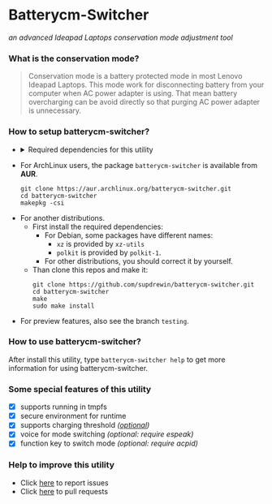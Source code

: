 # Batterycm-Switcher
_an advanced Ideapad Laptops conservation mode adjustment tool_
### What is the **conservation mode**?
> Conservation mode is a battery protected mode in most Lenovo Ideapad Laptops. This mode work for disconnecting battery from your computer when AC power adapter is using. That mean battery overcharging can be avoid directly so that purging AC power adapter is unnecessary.
### How to setup batterycm-switcher?
- <details>
  <summary> Required dependencies for this utility </summary>

  - bash: for running shell script
  - coreutils: for basic commands
  - man-db: for man page support
  - polkit/policykit-1: for access sysfs
  - vim: for config editing support
  - git(make): for clone this repos
  - gzip(make): for package man page
  - make(make): for make this utility
  - xz/xz-utils(make): for harden library support
  - acpid(optional): for capture function key support
  - espeak(optional): for voice prompt support
  - systemd(optional): for system service support
</details>

- For ArchLinux users, the package `batterycm-switcher` is available from **AUR**.
  ``` shell
  git clone https://aur.archlinux.org/batterycm-switcher.git
  cd batterycm-switcher
  makepkg -csi
  ```
- For another distributions.
  - First install the required dependencies:
    - For Debian, some packages have different names:
      - `xz` is provided by `xz-utils`
      - `polkit` is provided by `polkit-1`.
    - For other distributions, you should correct it by yourself.
  - Than clone this repos and make it:
    ``` shell
    git clone https://github.com/supdrewin/batterycm-switcher.git
    cd batterycm-switcher
    make
    sudo make install
    ```
- For preview features, also see the branch `testing`.
### How to use batterycm-switcher?
After install this utility, type `batterycm-switcher help` to get more information for using batterycm-switcher.
### Some special features of this utility
- [x] supports running in tmpfs
- [x] secure environment for runtime
- [x] supports charging threshold _([optional](# "this feature also available for huawei users"))_
- [x] voice for mode switching _(optional: require espeak)_
- [x] function key to switch mode _(optional: require acpid)_
### Help to improve this utility
* Click [here](https://github.com/supdrewin/conservation_mode/issues) to report issues
* Click [here](https://github.com/supdrewin/conservation_mode/pulls) to pull requests
